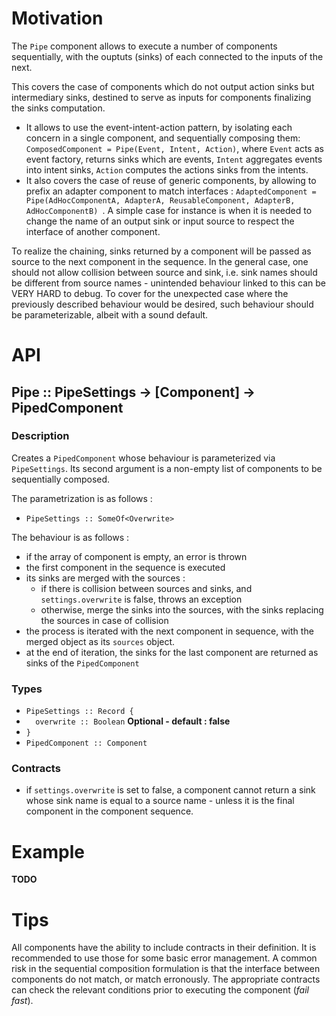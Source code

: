 # Motivation

The `Pipe` component allows to execute a number of components sequentially, with the ouptuts (sinks)
 of each connected to the inputs of the next.  

This covers the case of components which do not output action sinks but intermediary sinks, 
destined to serve as inputs for components finalizing the sinks computation. 

- It allows to use the event-intent-action pattern, by isolating each concern in a single component, and 
sequentially composing them: `ComposedComponent = Pipe(Event, Intent, Action)`, where `Event` 
acts as event factory, returns sinks which are events, `Intent` aggregates events into intent 
sinks, `Action` computes the actions sinks from the intents. 
- It also covers the case of reuse of generic components, by allowing to prefix an adapter component to match interfaces : 
`AdaptedComponent = Pipe(AdHocComponentA, AdapterA, ReusableComponent, AdapterB, AdHocComponentB)
`. A simple case for instance is when it is needed to change the name of an output sink or 
input source to respect the interface of another component.

To realize the chaining, sinks returned by a component will be passed as source to the next 
component in the sequence. In the general case, one should not allow collision between source and
 sink, i.e. sink names should be different from source names - unintended behaviour linked to 
 this can be VERY HARD to debug. To cover for the unexpected case where the previously described behaviour would be desired, such behaviour should be parameterizable, albeit with a sound default.

# API

## Pipe :: PipeSettings -> [Component] -> PipedComponent
### Description
Creates a `PipedComponent` whose behaviour is parameterized via `PipeSettings`. Its second 
argument is a non-empty list of components to be sequentially composed.

The parametrization is as follows :

- `PipeSettings :: SomeOf<Overwrite>`

The behaviour is as follows :

- if the array of component is empty, an error is thrown
- the first component in the sequence is executed
- its sinks are merged with the sources :
  - if there is collision between sources and sinks, and `settings.overwrite` is false, throws an
   exception
  - otherwise, merge the sinks into the sources, with the sinks replacing the sources in case of 
  collision
- the process is iterated with the next component in sequence, with the merged object as its 
`sources` object.
- at the end of iteration, the sinks for the last component are returned as sinks of the 
`PipedComponent`

### Types
- `PipeSettings :: Record {`
- `  overwrite :: Boolean` **Optional - default : false**
- `}`
- `PipedComponent :: Component`

### Contracts
- if `settings.overwrite` is set to false, a component cannot return a sink whose sink name is 
equal to a source name - unless it is the final component in the component sequence.

# Example
**TODO**

# Tips
All components have the ability to include contracts in their definition. It is recommended to 
use those for some basic error management. A common risk in the sequential composition 
formulation is that the interface between components do not match, or match erronously. The 
appropriate contracts can check the relevant conditions prior to executing the component (<em>fail 
fast</em>).
